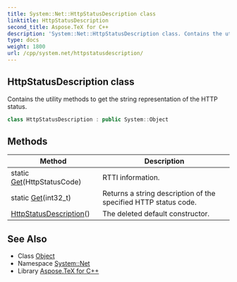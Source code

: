 ```yaml
---
title: System::Net::HttpStatusDescription class
linktitle: HttpStatusDescription
second_title: Aspose.TeX for C++
description: 'System::Net::HttpStatusDescription class. Contains the utility methods to get the string representation of the HTTP status in C++.'
type: docs
weight: 1800
url: /cpp/system.net/httpstatusdescription/
---
```

## HttpStatusDescription class


Contains the utility methods to get the string representation of the HTTP status.

```cpp
class HttpStatusDescription : public System::Object
```

## Methods

| Method | Description |
| --- | --- |
| static [Get](./get/)(HttpStatusCode) | RTTI information. |
| static [Get](./get/)(int32_t) | Returns a string description of the specified HTTP status code. |
| [HttpStatusDescription](./httpstatusdescription/)() | The deleted default constructor. |
## See Also

* Class [Object](../../system/object/)
* Namespace [System::Net](../)
* Library [Aspose.TeX for C++](../../)
